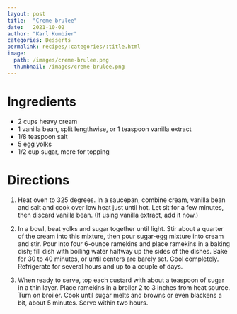 ```yaml
---
layout: post
title:  "Creme brulee"
date:   2021-10-02
author: "Karl Kumbier"
categories: Desserts
permalink: recipes/:categories/:title.html
image:
  path: /images/creme-brulee.png
  thumbnail: /images/creme-brulee.png
---
```


# Ingredients
* 2 cups heavy cream
* 1 vanilla bean, split lengthwise, or 1 teaspoon vanilla extract
* 1/8 teaspoon salt
* 5 egg yolks
* 1/2 cup sugar, more for topping

# Directions

1. Heat oven to 325 degrees. In a saucepan, combine cream, vanilla bean and salt
   and cook over low heat just until hot. Let sit for a few minutes, then
discard vanilla bean. (If using vanilla extract, add it now.)

2. In a bowl, beat yolks and sugar together until light. Stir about a quarter of
   the cream into this mixture, then pour sugar-egg mixture into cream and stir.
Pour into four 6-ounce ramekins and place ramekins in a baking dish; fill dish
with boiling water halfway up the sides of the dishes. Bake for 30 to 40
minutes, or until centers are barely set. Cool completely. Refrigerate for
several hours and up to a couple of days.

3. When ready to serve, top each custard with about a teaspoon of sugar in a
   thin layer. Place ramekins in a broiler 2 to 3 inches from heat source. Turn
on broiler. Cook until sugar melts and browns or even blackens a bit, about 5
minutes. Serve within two hours.

